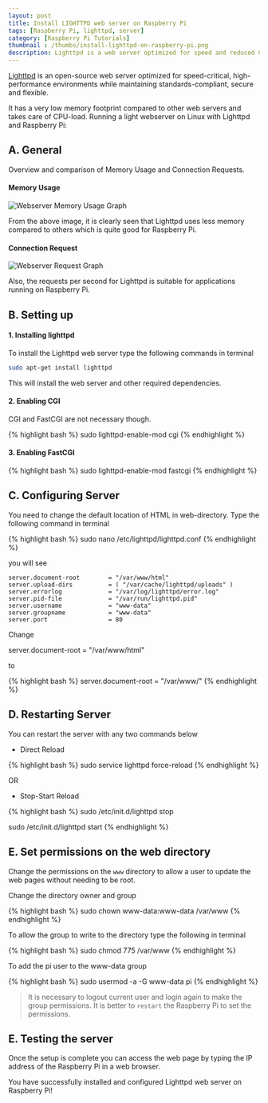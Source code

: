```yaml
---
layout: post
title: Install LIGHTTPD web server on Raspberry Pi
tags: [Raspberry Pi, lighttpd, server]
category: [Raspberry Pi Tutorials]
thumbnail : /thumbs/install-lighttpd-on-raspberry-pi.png
description: Lighttpd is a web server optimized for speed and reduced CPU-load. It provides setting up a web server without loading the limited processing capability which is ideal for providing web access to the Raspberry Pi as a monitoring tool, or as a lightweight web server for a personal use.
---
```


<p><i class="fa fa-quote-left fa-2x fa-pull-left fa-border"></i></p>

[Lighttpd](http://www.lighttpd.net/) is an open-source web server optimized for speed-critical, high-performance environments while maintaining standards-compliant, secure and flexible.

It has a very low memory footprint compared to other web servers and takes care of CPU-load.
Running a light webserver on Linux with Lighttpd and Raspberry Pi:

## A. General

Overview and comparison of Memory Usage and Connection Requests.

#### Memory Usage

![Webserver Memory Usage Graph]( {{site.url}}/images/Webserver_memory_graph.png "Webserver Memory Usage Graph" )

 From the above image, it is clearly seen that Lighttpd uses less memory compared to others which is quite good for Raspberry Pi.


#### Connection Request

![Webserver Request Graph]( {{site.url}}/images/Webserver_requests_graph.png "Webserver Request Graph" )

Also, the requests per second for Lighttpd is suitable for  applications running on Raspberry Pi.


## B. Setting up

#### 1. Installing lighttpd

To install the Lighttpd web server type the following commands in terminal

```bash
sudo apt-get install lighttpd
```

This will install the web server and other required dependencies.

#### 2. Enabling CGI

CGI and FastCGI are not necessary though.

{% highlight bash %}
sudo lighttpd-enable-mod cgi
{% endhighlight %}


#### 3. Enabling FastCGI

{% highlight bash %}
sudo lighttpd-enable-mod fastcgi
{% endhighlight %}


## C. Configuring Server


You need to change the default location of HTML in web-directory.  Type the following command in terminal


{% highlight bash %}
 sudo nano /etc/lighttpd/lighttpd.conf
{% endhighlight %}

you will see


```apacheconf
server.document-root        = "/var/www/html"
server.upload-dirs          = ( "/var/cache/lighttpd/uploads" )
server.errorlog             = "/var/log/lighttpd/error.log"
server.pid-file             = "/var/run/lighttpd.pid"
server.username             = "www-data"
server.groupname            = "www-data"
server.port                 = 80
```

Change

server.document-root        = "/var/www/html"


to


{% highlight bash %}
 server.document-root        = "/var/www/"
{% endhighlight %}


## D. Restarting Server


You can restart the server with any two commands below


* Direct Reload


{% highlight bash %}
 sudo service lighttpd force-reload
{% endhighlight %}


OR


* Stop-Start Reload


{% highlight bash %}
sudo /etc/init.d/lighttpd stop

sudo /etc/init.d/lighttpd start
{% endhighlight %}


## E. Set permissions on the web directory

Change the permissions on the `www` directory to allow a user to update the web pages without needing to be root.




Change the directory owner and group

{% highlight bash %}
 sudo chown www-data:www-data /var/www
{% endhighlight %}

To allow the group to write to the directory type the following in terminal

{% highlight bash %}
 sudo chmod 775 /var/www
{% endhighlight %}

 To add the pi user to the www-data group

{% highlight bash %}
 sudo usermod -a -G www-data pi
{% endhighlight %}

 > It is necessary to logout current user and login again to make the group permissions.
 It is better to `restart` the Raspberry Pi to set the permissions.

## E. Testing the server

Once the setup is complete you can access the web page by typing the IP address of the Raspberry Pi in a web browser.

 You have successfully installed and configured Lighttpd web server on Raspberry Pi!
